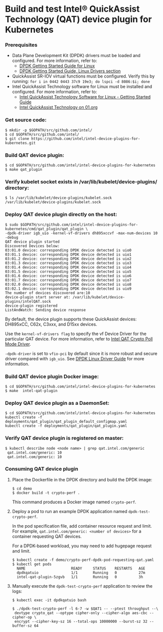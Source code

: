 # Build and test Intel® QuickAssist Technology (QAT) device plugin for Kubernetes

### Prerequisites
* Data Plane Development Kit (DPDK) drivers must be loaded and configured. For more information, refer to:
    * [DPDK Getting Started Guide for Linux](https://doc.dpdk.org/guides/linux_gsg/index.html)
    * [DPDK Getting Started Guide, Linux Drivers section](http://dpdk.org/doc/guides/linux_gsg/linux_drivers.html)
* QuickAssist SR-IOV virtual functions must be configured. Verify this by running:
      ```
      for i in 0442 0443 37c9 19e3; do lspci -d 8086:$i; done
      ```
* Intel QuickAssist Technology software for Linux must be installed and
  configured. For more information, refer to:
    * [Intel QuickAssist Technology Software for Linux - Getting Started Guide](https://01.org/sites/default/files/downloads/intelr-quickassist-technology/336212qatswgettingstartedguiderev003.pdf)
    * [Intel QuickAssist Technology on 01.org](https://01.org/intel-quickassist-technology)

### Get source code:
```
$ mkdir -p $GOPATH/src/github.com/intel/
$ cd $GOPATH/src/github.com/intel/
$ git clone https://github.com/intel/intel-device-plugins-for-kubernetes.git
```

### Build QAT device plugin:
```
$ cd $GOPATH/src/github.com/intel/intel-device-plugins-for-kubernetes
$ make qat_plugin
```

### Verify kubelet socket exists in /var/lib/kubelet/device-plugins/ directory:
```
$ ls /var/lib/kubelet/device-plugins/kubelet.sock
/var/lib/kubelet/device-plugins/kubelet.sock
```

### Deploy QAT device plugin directly on the host:
```
$ sudo $GOPATH/src/github.com/intel/intel-device-plugins-for-kubernetes/cmd/qat_plugin/qat_plugin \
-dpdk-driver igb_uio -kernel-vf-drivers dh895xccvf -max-num-devices 10 -debug
QAT device plugin started
Discovered Devices below:
03:01.0 device: corresponding DPDK device detected is uio0
03:01.1 device: corresponding DPDK device detected is uio1
03:01.2 device: corresponding DPDK device detected is uio2
03:01.3 device: corresponding DPDK device detected is uio3
03:01.4 device: corresponding DPDK device detected is uio4
03:01.5 device: corresponding DPDK device detected is uio5
03:01.6 device: corresponding DPDK device detected is uio6
03:01.7 device: corresponding DPDK device detected is uio7
03:02.0 device: corresponding DPDK device detected is uio8
03:02.1 device: corresponding DPDK device detected is uio9
The number of devices discovered are:10
device-plugin start server at: /var/lib/kubelet/device-plugins/intelQAT.sock
device-plugin registered
ListAndWatch: Sending device response

```

By default, the device plugin supports these QuickAssist devices:  DH895xCC, C62x, C3xxx, and D15xx devices.

Use the `kernel-vf-drivers flag` to specify the vf Device Driver for the particular QAT device. For more information, refer to [Intel QAT Crypto Poll Mode Driver](https://dpdk.org/doc/guides/cryptodevs/qat.html).

`-dpdk-driver` is set to `vfio-pci` by default since it is more robust and secure driver compared with `igb_uio`. See [DPDK Linux Driver Guide](http://dpdk.org/doc/guides/linux_gsg/linux_drivers.html) for more information.

### Build QAT device plugin Docker image:
```
$ cd $GOPATH/src/github.com/intel/intel-device-plugins-for-kubernetes
$ make  intel-qat-plugin
```

### Deploy QAT device plugin as a DaemonSet:
```
$ cd $GOPATH/src/github.com/intel/intel-device-plugins-for-kubernetes
kubectl create -f deployments/qat_plugin/qat_plugin_default_configmap.yaml
kubectl create -f deployments/qat_plugin/qat_plugin.yaml
```

### Verify QAT device plugin is registered on master:
```
$ kubectl describe node <node name> | grep qat.intel.com/generic
 qat.intel.com/generic: 10
 qat.intel.com/generic: 10
```

### Consuming QAT device plugin

1. Place the Dockerfile in the DPDK directory and build the DPDK image:

     ```
     $ cd demo
     $ docker build -t crypto-perf .
     ```

     This command produces a Docker image named `crypto-perf`.

2. Deploy a pod to run an example DPDK application named
`dpdk-test-crypto-perf`.

      In the pod specification file, add container resource request and limit.
      For example, `qat.intel.com/generic: <number of devices>` for a container requesting QAT devices.

      For a DPDK-based workload, you may need to add hugepage request and limit.

     ```
     $ kubectl create -f demo/crypto-perf-dpdk-pod-requesting-qat.yaml
     $ kubectl get pods
       NAME                     READY     STATUS    RESTARTS   AGE
       dpdkqatuio               1/1       Running   0          27m
       intel-qat-plugin-5zgvb   1/1       Running   0          3h

     ```

3. Manually execute the `dpdk-test-crypto-perf` application to review the logs:
   ```
   $ kubectl exec -it dpdkqatuio bash

   $ ./dpdk-test-crypto-perf -l 6-7 -w $QAT1 -- --ptest throughput --\
	devtype crypto_qat --optype cipher-only --cipher-algo aes-cbc --cipher-op \
	encrypt --cipher-key-sz 16 --total-ops 10000000 --burst-sz 32 --buffer-sz 64

   ```
